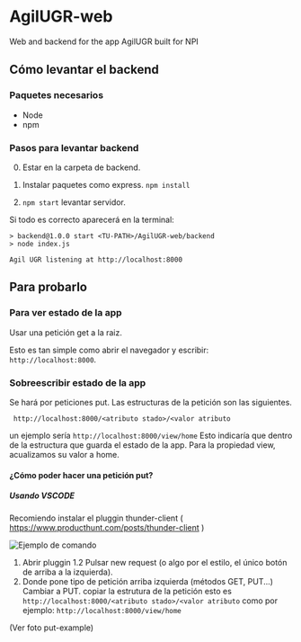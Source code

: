 # AgilUGR-web
Web and backend for the app AgilUGR built for NPI

## Cómo levantar el backend

### Paquetes necesarios
- Node
- npm

### Pasos para levantar backend

0. Estar en la carpeta de backend.  
1. Instalar paquetes como express. 
`npm install`

2. `npm start`  levantar servidor.

Si todo es correcto aparecerá en la terminal:

```
> backend@1.0.0 start <TU-PATH>/AgilUGR-web/backend
> node index.js

Agil UGR listening at http://localhost:8000

```

## Para probarlo

### Para ver estado de la app

Usar una petición get a la raiz.

Esto es tan simple como abrir el navegador y escribir:
` http://localhost:8000`.


### Sobreescribir estado de la app

Se hará por peticiones put.
Las estructuras de la petición son las siguientes.

` http://localhost:8000/<atributo stado>/<valor atributo`

un ejemplo sería
`http://localhost:8000/view/home`
Esto indicaría que dentro de la estructura que guarda el estado de la app.
Para la propiedad view, acualizamos su valor a home.

#### ¿Cómo poder hacer una petición put?

##### Usando VSCODE  
Recomiendo instalar el pluggin thunder-client
( https://www.producthunt.com/posts/thunder-client )

![Ejemplo de comando](./media/put-example)

1. Abrir pluggin
1.2 Pulsar new request (o algo por el estilo, el único botón de arriba a la izquierda). 
2. Donde pone tipo de petición arriba izquierda (métodos GET, PUT...)
Cambiar a PUT.
copiar la estrutura de la petición esto es 
` http://localhost:8000/<atributo stado>/<valor atributo`
como por ejemplo: 
`http://localhost:8000/view/home`

(Ver foto put-example)